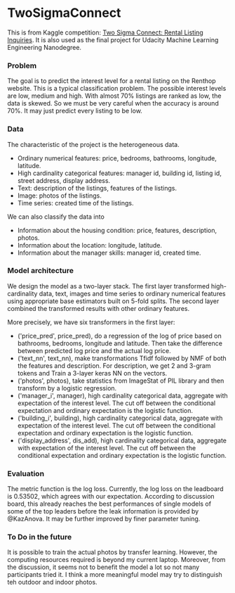 # TwoSigmaConnect

This is from Kaggle competition: [Two Sigma Connect: Rental Listing Inquiries](https://www.kaggle.com/c/two-sigma-connect-rental-listing-inquiries).
It is also used as the final project for Udacity Machine Learning Engineering Nanodegree.

### Problem 
The goal is to predict the interest level for a rental listing on the Renthop website. This is a typical classification problem. The possible interest levels are low, medium and high. With almost 70% listings are ranked as low, the data is skewed. So we must be very careful when the accuracy is around 70%. It may just predict every listing to be low. 

### Data
The characteristic of the project is the heterogeneous data. 
- Ordinary numerical features: price, bedrooms, bathrooms, longitude, latitude.
- High cardinality categorical features: manager id, building id, listing id, street address, display address.
- Text: description of the listings, features of the listings. 
- Image: photos of the listings.
- Time series: created time of the listings. 

We can also classify the data into
- Information about the housing condition: price, features, description, photos.
- Information about the location: longitude, latitude.
- Information about the manager skills: manager id, created time.

### Model architecture
We design the model as a two-layer stack. The first layer transformed high-cardinality data, text, images and time series to ordinary numerical features using appropriate base estimators built on 5-fold splits.  The second layer combined the transformed results with other ordinary features.

More precisely, we have six transformers in the first layer:
- ('price_pred', price_pred), do a regression of the log of price based on bathrooms, bedrooms, longitude and latitude. Then take the difference between predicted log price and the actual log price. 
- ('text_nn', text_nn), make transformations Tfidf followed by NMF of both the features and description. For description, we get 2 and 3-gram tokens and Train a 3-layer keras NN on the vectors. 
- ('photos', photos), take statistics from ImageStat of PIL library and then transform by a logistic regression.
- ('manager_i', manager), high cardinality categorical data, aggregate with expectation of the interest level. The cut off between the conditional expectation and ordinary expectation is the logistic function. 
- ('building_i', building), high cardinality categorical data, aggregate with expectation of the interest level. The cut off between the conditional expectation and ordinary expectation is the logistic function. 
- ('display_address', dis_add), high cardinality categorical data, aggregate with expectation of the interest level. The cut off between the conditional expectation and ordinary expectation is the logistic function. 

### Evaluation
The metric function is the log loss. Currently, the log loss on the leadboard is 0.53502, which agrees with our expectation. According to discussion board, this already reaches the best performances of single models of some of the top leaders before the leak information is provided by @KazAnova. It may be further improved by finer parameter tuning. 

### To Do in the future
It is possible to train the actual photos by transfer learning. However, the computing resources required is beyond my current laptop. Moreover, from the discussion, it seems not to benefit the model a lot so not many participants tried it. I think a more meaningful model may try to distinguish teh outdoor and indoor photos. 
